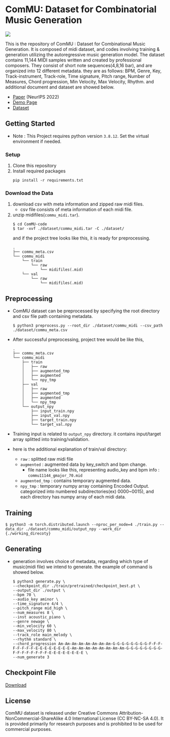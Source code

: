 # ComMU: Dataset for Combinatorial Music Generation

![](https://velog.velcdn.com/images/crosstar1228/post/0d2ed81f-06df-46fe-bfcb-8e5729eab6dc/image.png)

This is the repository of ComMU : Dataset for Combinational Music Generation. It is composed of midi dataset, and codes involving training & generation utilizing the autoregressive music generation model. The dataset contains 11,144 MIDI samples written and created by professional composers.
They consist of short note sequences(4,8,16 bar), and are organized into 12 different metadata. they are as follows: BPM, Genre, Key, Track-instrument, Track-role, Time signature, Pitch range, Number of Measures, Chord progression, Min Velocity, Max Velocity, Rhythm.
and additional document and dataset are showed below.
- [Paper](https://arxiv.org/pdf/2211.09385.pdf) (NeurIPS 2022)
- [Demo Page](https://pozalabs.github.io/ComMU/)
- [Dataset](https://github.com/POZAlabs/ComMU-code/tree/master/dataset)


## Getting Started
- Note : This Project requires python version `3.8.12`. Set the virtual environment if needed.
### Setup
1. Clone this repository
2. Install required packages
    ```
    pip install -r requirements.txt
    ```
### Download the Data
1. download csv with meta information and zipped raw midi files.
   - csv file consists of meta information of each midi file.
2. unzip midifiles(`commu_midi.tar`).
    ```
    $ cd ComMU-code
    $ tar -xvf ./dataset/commu_midi.tar -C ./dataset/
    ```
    and if the project tree looks like this, it is ready for preprocessing. 
    ```
    .
    ├── commu_meta.csv
    └── commu_midi
        └── train
            └── raw
                └── midifiles(.mid)
        └── val
            └── raw
                └── midifiles(.mid)
    ``` 

## Preprocessing
- ComMU dataset can be preprocessed by specifying the root directory and csv file path containing metadata.
    ```
    $ python3 preprocess.py --root_dir ./dataset/commu_midi --csv_path ./dataset/commu_meta.csv
    ```

- After successful preprocessing, project tree would be like this,
    ```
    .
    ├── commu_meta.csv
    └── commu_midi
        ├── train
        │   ├── raw
        │   ├── augmented_tmp
        │   ├── augmented
        │   └── npy_tmp
        ├── val
        │   ├── raw
        │   ├── augmented_tmp
        │   ├── augmented
        │   └── npy_tmp
        └── output_npy
            ├── input_train.npy
            ├── input_val.npy
            ├── target_train.npy
            └── target_val.npy
    ```
- Training input is related to `output_npy` directory. it contains input/target array splitted into training/validation.
- here is the additional explanation of train/val directory: 
  - `raw` : splitted raw midi file
  - `augmented` : augmented data by key_switch and bpm change. 
    - file name looks like this, representing audio_key and bpm info : `commu11144_gmajor_70.mid`
  - `augmented_tmp` : contains temporary augmented data.
  - `npy_tmp` : temporary numpy array containing Encoded Output. categorized into numbered subdirectories(ex) 0000~0015), and each directory has numpy array of each midi data.


## Training
```
$ python3 -m torch.distributed.launch --nproc_per_node=4 ./train.py --data_dir ./dataset/commu_midi/output_npy --work_dir {./working_direcoty}
```

## Generating
- generation involves choice of metadata, regarding which type of music(midi file) we intend to generate. the example of command is showed below.
    ```
    $ python3 generate.py \
    --checkpoint_dir ./train/pretrained/checkpoint_best.pt \
    --output_dir ./output \
    --bpm 70 \
    --audio_key aminor \
    --time_signature 4/4 \
    --pitch_range mid_high \
    --num_measures 8 \
    --inst acoustic_piano \
    --genre newage \
    --min_velocity 60 \
    --max_velocity 80 \
    --track_role main_melody \
    --rhythm standard \
    --chord_progression Am-Am-Am-Am-Am-Am-Am-Am-G-G-G-G-G-G-G-G-F-F-F-F-F-F-F-F-E-E-E-E-E-E-E-E-Am-Am-Am-Am-Am-Am-Am-Am-G-G-G-G-G-G-G-G-F-F-F-F-F-F-F-F-E-E-E-E-E-E-E-E \
    --num_generate 3
    ```
    
## Checkpoint File
[Download](https://drive.google.com/file/d/1y0wl9JO8od3pLOMSxN8NwLy1PCJCyTGL/view?usp=share_link)

## License
ComMU dataset is released under Creative Commons Attribution-NonCommercial-ShareAlike 4.0 International License (CC BY-NC-SA 4.0). It is provided primarily for research purposes and is prohibited to be used for commercial purposes.
